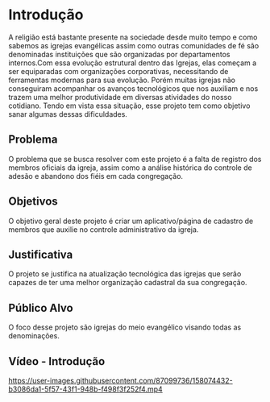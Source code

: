 # Introdução

A religião está bastante presente na sociedade desde muito tempo e como sabemos as igrejas evangélicas assim como outras comunidades de fé são denominadas instituições que são organizadas por departamentos internos.Com essa evolução estrutural dentro das Igrejas, elas começam a ser equiparadas com organizações corporativas, necessitando de ferramentas modernas para sua evolução. Porém muitas igrejas não conseguiram acompanhar os avanços tecnológicos que nos auxiliam e nos trazem uma melhor produtividade em diversas atividades do nosso cotidiano.
Tendo em vista essa situação, esse projeto tem como objetivo sanar algumas dessas dificuldades.

## Problema

O problema que se busca resolver com este projeto é a falta de registro dos membros oficiais da igreja, assim como a análise histórica do controle de adesão e abandono dos fiéis em cada congregação.

## Objetivos

O objetivo geral deste projeto é criar um aplicativo/página de cadastro de membros  que auxilie no controle  administrativo da igreja. 

## Justificativa

O projeto se justifica na atualização tecnológica das igrejas que serão capazes de ter uma melhor organização cadastral da sua congregação.

## Público Alvo

O foco desse projeto são igrejas do meio evangélico visando todas as denominações.

## Vídeo - Introdução

https://user-images.githubusercontent.com/87099736/158074432-b3086da1-5f57-43f1-948b-f498f3f252f4.mp4
